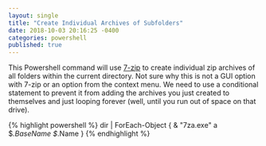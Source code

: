 ```yaml
---
layout: single
title: "Create Individual Archives of Subfolders"
date: 2018-10-03 20:16:25 -0400
categories: powershell
published: true
---
```


This Powershell command will use [7-zip](https://www.7-zip.org/) to create individual zip archives of all folders within the current directory. Not sure why this is not a GUI option with 7-zip or an option from the context menu. We need to use a conditional statement to prevent it from adding the archives you just created to themselves and just looping forever (well, until you run out of space on that drive).

{% highlight powershell %}
dir | ForEach-Object { & "7za.exe" a $_.BaseName $_.Name }
{% endhighlight %}